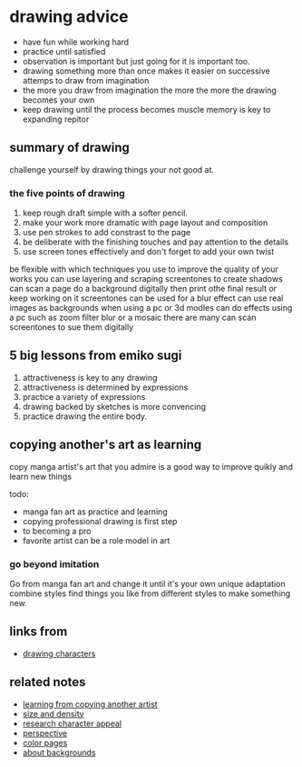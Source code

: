 # drawing advice
- have fun while working hard
- practice until satisfied
- observation is important but just going for it is 
  important too.
- drawing something more than once makes it easier
  on successive attemps to draw from imagination
- the more you draw from imagination the more 
  the more the drawing becomes your own
- keep drawing until the process becomes 
  muscle memory is key to expanding repitor

## summary of drawing
challenge yourself by drawing things your not good at.

### the five points of drawing
1. keep rough draft simple with a softer pencil.
2. make your work more dramatic with page layout and composition
3. use pen strokes to add constrast to the page 
4. be deliberate with the finishing touches
   and pay attention to the details
5. use screen tones effectively and
   don't forget to add your own twist 

be flexible with which techniques you use to improve
the quality of your works you can use layering and scraping screentones to create shadows can scan a page do a background digitally then print othe final result or keep working on it
screentones can be used for a blur effect can use real images as backgrounds when using a pc or 3d modles  can do effects using a pc such as zoom filter blur or a mosaic there are many can scan screentones to sue them digitally 

## 5 big lessons from emiko sugi
1. attractiveness is key to any drawing
2. attractiveness is determined by expressions
3. practice a variety of expressions
4. drawing backed by sketches is more convencing
5. practice drawing the entire body.

## copying another's art as learning
copy manga artist's art that you 
admire is a good way to improve
quikly and learn new things

todo:
 - manga fan art as practice and learning
 - copying professional drawing is first step
 - to becoming a pro
 - favorite artist can be a role model in art

### go beyond imitation
 Go from manga fan art and change it
 until it's your own unique adaptation
 combine styles find things you like 
 from different styles to make something
 new.


## links from
- [drawing characters](drawing-characters.md)

## related notes
- [learning from copying another artist](learning-from-copying-another-artist.md)
- [size and density](size-and-density.md)
- [research character appeal](research-character-appeal.md)
- [perspective](perspective.md)
- [color pages](color-pages.md)
- [about backgrounds](about-backgrounds.md)